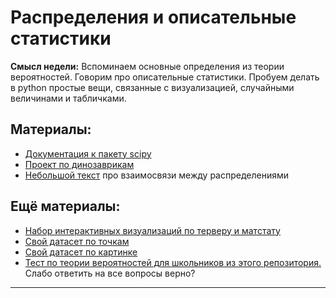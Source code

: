 Распределения и описательные статистики
=====

__Смысл недели:__  Вспоминаем основные определения из теории вероятностей. Говорим про описательные статистики. Пробуем делать в python простые вещи, связанные с визуализацией, случайными величинами и табличками.

## Материалы:

* [Документация к пакету scipy](https://docs.scipy.org/doc/scipy-0.14.0/reference/stats.html)
* [Проект по динозаврикам](https://www.autodeskresearch.com/publications/samestats)
* [Небольшой текст](http://www.math.wm.edu/~leemis/2008amstat.pdf) про взаимосвязи между распределениями

## Ещё материалы:

* [Набор интерактивных визуализаций по терверу и матстату](https://seeing-theory.brown.edu/index.html)
* [Свой датасет по точкам](http://robertgrantstats.co.uk/drawmydata.html)
* [Свой датасет по картинке](https://apps.automeris.io/wpd/)
* [Тест по теории вероятностей для школьников из этого репозитория.](https://github.com/FUlyankin/r_probability/blob/master/books/intro_test.pdf) Слабо ответить на все вопросы верно?

-------------------
